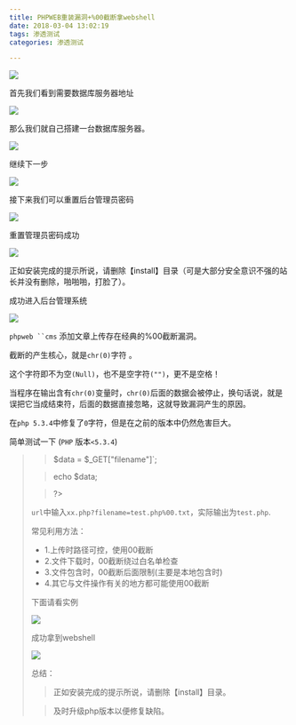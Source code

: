 ```yaml
---
title: PHPWEB重装漏洞+%00截断拿webshell
date: 2018-03-04 13:02:19
tags: 渗透测试
categories: 渗透测试

---
```


![](https://ws1.sinaimg.cn/large/006Y6f53ly1fp0qgdv9rrj310q0h7t9r.jpg)

<!--more-->

首先我们看到需要数据库服务器地址

![](https://ws1.sinaimg.cn/large/006Y6f53gy1fp0pct202uj31180i9js4.jpg)




那么我们就自己搭建一台数据库服务器。



![](https://ws1.sinaimg.cn/large/006Y6f53gy1fp0pe0y0lvj311y0kg3ze.jpg)


继续下一步

![](https://ws1.sinaimg.cn/large/006Y6f53gy1fp0pfmxr5cj311b0ie40v.jpg)

接下来我们可以重置后台管理员密码

![](https://ws1.sinaimg.cn/large/006Y6f53gy1fp0pgsaengj310s0i0mxs.jpg)

重置管理员密码成功

![](https://ws1.sinaimg.cn/large/006Y6f53gy1fp0phw1i3wj311d0i6mxr.jpg)

正如安装完成的提示所说，请删除【install】目录（可是大部分安全意识不强的站长并没有删除，啪啪啪，打脸了）。



成功进入后台管理系统

![](https://ws1.sinaimg.cn/large/006Y6f53ly1fp0pjyv5kwj311g0i6gsy.jpg)



`phpweb ``cms` 添加文章上传存在经典的%00截断漏洞。




截断的产生核心，就是`chr(0)`字符 。

这个字符即不为空`(Null)`，也不是空字符`("")`，更不是空格！

当程序在输出含有`chr(0)`变量时，`chr(0)`后面的数据会被停止，换句话说，就是误把它当成结束符，后面的数据直接忽略，这就导致漏洞产生的原因。

在`php 5.3.4`中修复了`0`字符，但是在之前的版本中仍然危害巨大。

简单测试一下 (`PHP` 版本`<5.3.4`)

> <?php

> $data = $_GET["filename"]`;

> echo $data;

>?>

`url`中输入`xx.php?filename=test.php%00.txt`，实际输出为`test.php`.



常见利用方法：



- 1.上传时路径可控，使用00截断
- 2.文件下载时，00截断绕过白名单检查
- 3.文件包含时，00截断后面限制(主要是本地包含时)
- 4.其它与文件操作有关的地方都可能使用00截断


下面请看实例

![](https://ws1.sinaimg.cn/large/006Y6f53gy1fp0qcv8ydsj30a603jq2w.jpg)


成功拿到webshell

![](https://ws1.sinaimg.cn/large/006Y6f53ly1fp0qgdv9rrj310q0h7t9r.jpg)


总结： 

> 正如安装完成的提示所说，请删除【install】目录。

> 及时升级php版本以便修复缺陷。

